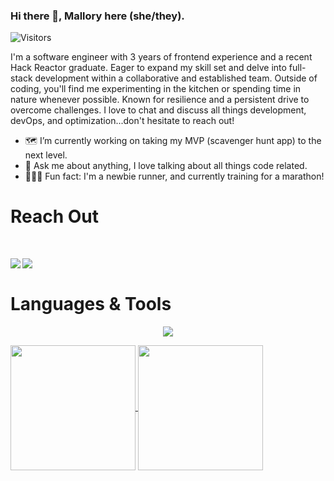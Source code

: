 ### Hi there 👋, Mallory here (she/they).  

![Visitors](https://api.visitorbadge.io/api/visitors?path=https%3A%2F%2Fgithub.com%2Fmalloryporche&label=VISITORS&labelColor=%23697689&countColor=%23263759&style=flat-square&labelStyle=upper)

I'm a software engineer with 3 years of frontend experience and a recent Hack Reactor graduate. Eager to expand my skill set and delve into full-stack development within a collaborative and established team. Outside of coding, you'll find me experimenting in the kitchen or spending time in nature whenever possible. Known for resilience and a persistent drive to overcome challenges. I love to chat and discuss all things development, devOps, and optimization...don't hesitate to reach out!

- 🗺️ I’m currently working on taking my MVP (scavenger hunt app) to the next level.
- 💬 Ask me about anything, I love talking about all things code related.
- 🏃🏾‍♀️ Fun fact: I'm a newbie runner, and currently training for a marathon!

# Reach Out
<br />
<p align="left">
 <a href="https://www.linkedin.com/in/mallory-burke/" target="_blank" rel="noopener noreferrer"> 
  <img src='https://img.shields.io/badge/LinkedIn-0077B5?style=for-the-badge&logo=linkedin&logoColor=white' align='left' />
 </a>
 <a href="mailto:malloryburke@gmail.com"> 
  <img src='https://img.shields.io/badge/Gmail-D14836?style=for-the-badge&logo=gmail&logoColor=white' align='left' />
 </a>
</p>
<br />

# Languages & Tools
<p align="center">
  <a href="https://skillicons.dev">
    <img src="https://skillicons.dev/icons?i=js,html,css,express,react,git,mongodb,mysql,nextjs,nginx,nodejs,tailwind,vercel,vscode&theme=dark&perline=7" />
  </a>
</p>

<a href="https://github.com/anuraghazra/github-readme-stats">
  <img height=200 align="center" src="https://github-readme-stats.vercel.app/api?username=malloryporche&show_icons=true&theme=transparent" />
</a>
<a href="https://github.com/anuraghazra/convoychat">
  <img height=200 align="center" src="https://github-readme-stats.vercel.app/api/top-langs?username=malloryporche&layout=compact&langs_count=8&card_width=320&hide=html&show_icons=true&theme=transparent" />
</a>
<!--d
**malloryporche/malloryporche** is a ✨ _special_ ✨ repository because its `README.md` (this file) appears on your GitHub profile.




Here are some ideas to get you started:
- 🔭 I’m currently working on 
- 🌱 I’m currently learning t3 Stack
- 👯 I’m looking to collaborate on anything i
- 🤔 I’m looking for help with ...
- 💬 Ask me about ...
- 📫 How to reach me: ...
- 😄 Pronouns: ...
- ⚡ Fun fact: ...

-->
